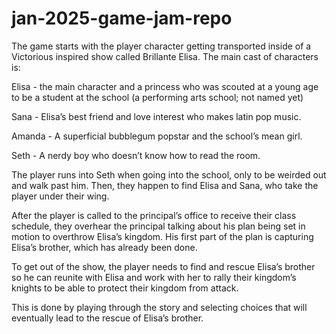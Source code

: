 # jan-2025-game-jam-repo
The game starts with the player character getting transported inside of a Victorious inspired show called Brillante Elisa. The main cast of characters is:

Elisa - the main character and a princess who was scouted at a young age to be a student at the school (a performing arts school; not named yet)

Sana - Elisa’s best friend and love interest who makes latin pop music.

Amanda - A superficial bubblegum popstar and the school’s mean girl.

Seth - A nerdy boy who doesn’t know how to read the room.

The player runs into Seth when going into the school, only to be weirded out and walk past him. Then, they happen to find Elisa and Sana, who take the player under their wing.

After the player is called to the principal’s office to receive their class schedule, they overhear the principal talking about his plan being set in motion to overthrow Elisa’s kingdom. His first part of the plan is capturing Elisa’s brother, which has already been done.

To get out of the show, the player needs to find and rescue Elisa’s brother so he can reunite with Elisa and work with her to rally their kingdom’s knights to be able to protect their kingdom from attack.

This is done by playing through the story and selecting choices that will eventually lead to the rescue of Elisa’s brother.
